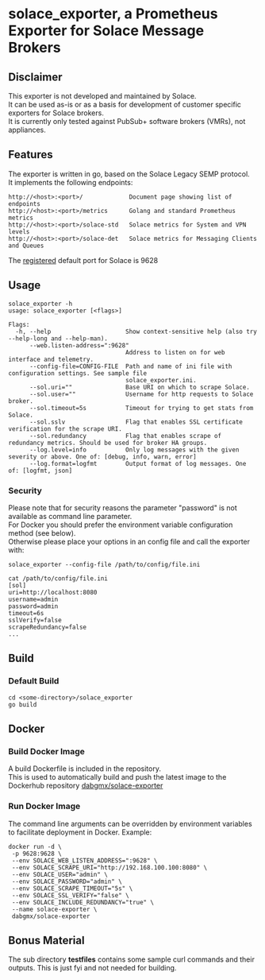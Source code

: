 
# solace_exporter, a Prometheus Exporter for Solace Message Brokers

## Disclaimer

This exporter is not developed and maintained by Solace.<br/>
It can be used as-is or as a basis for development of customer specific exporters for Solace brokers.<br/>
It is currently only tested against PubSub+ software brokers (VMRs), not appliances.<br/>

## Features

The exporter is written in go, based on the Solace Legacy SEMP protocol.<br/>
It implements the following endpoints:<br/>
<pre><code>http://&lt;host&gt;:&lt;port&gt;/             Document page showing list of endpoints
http://&lt;host&gt;:&lt;port&gt;/metrics      Golang and standard Prometheus metrics
http://&lt;host&gt;:&lt;port&gt;/solace-std   Solace metrics for System and VPN levels
http://&lt;host&gt;:&lt;port&gt;/solace-det   Solace metrics for Messaging Clients and Queues
</code></pre>
The [registered](https://github.com/prometheus/prometheus/wiki/Default-port-allocations) default port for Solace is 9628<br/>

## Usage

<pre><code>solace_exporter -h
usage: solace_exporter [&lt;flags&gt;]

Flags:
  -h, --help                     Show context-sensitive help (also try --help-long and --help-man).
      --web.listen-address=":9628"
                                 Address to listen on for web interface and telemetry.
      --config-file=CONFIG-FILE  Path and name of ini file with configuration settings. See sample file
                                 solace_exporter.ini.
      --sol.uri=""               Base URI on which to scrape Solace.
      --sol.user=""              Username for http requests to Solace broker.
      --sol.timeout=5s           Timeout for trying to get stats from Solace.
      --sol.sslv                 Flag that enables SSL certificate verification for the scrape URI.
      --sol.redundancy           Flag that enables scrape of redundancy metrics. Should be used for broker HA groups.
      --log.level=info           Only log messages with the given severity or above. One of: [debug, info, warn, error]
      --log.format=logfmt        Output format of log messages. One of: [logfmt, json]</code></pre>
### Security

Please note that for security reasons the parameter "password" is not available as command line parameter.<br/>
For Docker you should prefer the environment variable configuration method (see below).<br/>
Otherwise please place your options in an config file and call the exporter with:

<pre><code>solace_exporter --config-file /path/to/config/file.ini

cat /path/to/config/file.ini
[sol]
uri=http://localhost:8080
username=admin
password=admin
timeout=6s
sslVerify=false
scrapeRedundancy=false
...</code></pre>


## Build

### Default Build
<pre><code>cd &lt;some-directory&gt;/solace_exporter
go build
</code></pre>

## Docker

### Build Docker Image

A build Dockerfile is included in the repository.<br/>
This is used to automatically build and push the latest image to the Dockerhub repository [dabgmx/solace-exporter](https://hub.docker.com/r/dabgmx/solace-exporter)

### Run Docker Image

The command line arguments can be overridden by environment variables to facilitate deployment in Docker. Example:<br/>

<pre><code>docker run -d \
 -p 9628:9628 \
 --env SOLACE_WEB_LISTEN_ADDRESS=":9628" \
 --env SOLACE_SCRAPE_URI="http://192.168.100.100:8080" \
 --env SOLACE_USER="admin" \
 --env SOLACE_PASSWORD="admin" \
 --env SOLACE_SCRAPE_TIMEOUT="5s" \
 --env SOLACE_SSL_VERIFY="false" \
 --env SOLACE_INCLUDE_REDUNDANCY="true" \
 --name solace-exporter \
 dabgmx/solace-exporter
</code></pre>

## Bonus Material

The sub directory **testfiles** contains some sample curl commands and their outputs. This is just fyi and not needed for building.
